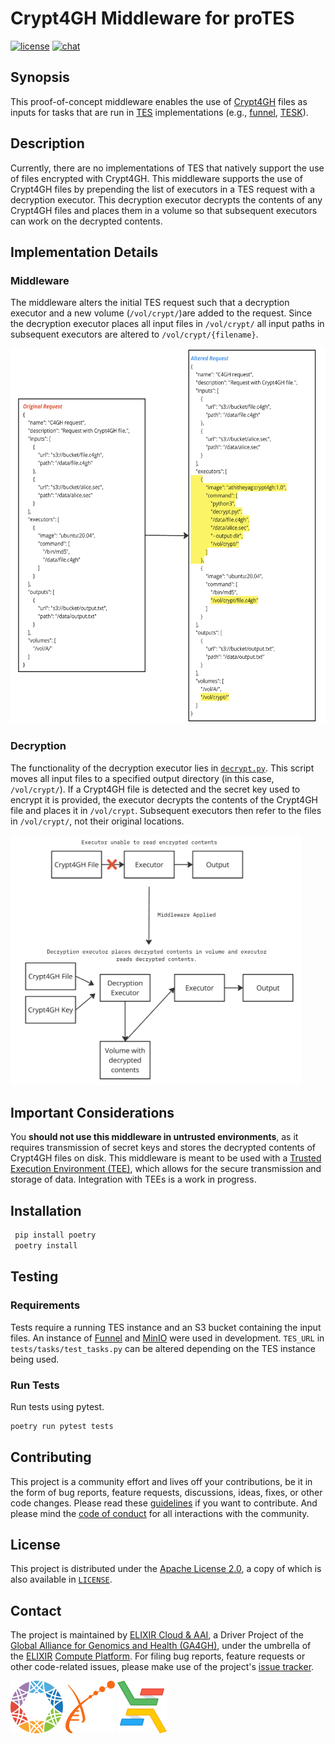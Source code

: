 # Crypt4GH Middleware for proTES
[![license][badge-license]][badge-url-license]
[![chat][badge-chat]][badge-url-chat]

## Synopsis
This proof-of-concept middleware enables the use of [Crypt4GH][crypt4gh] files as inputs for tasks that are 
run in [TES][tes] implementations (e.g., [funnel][funnel], [TESK][tesk]).

## Description
Currently, there are no implementations of TES that natively support the use of files encrypted with Crypt4GH.
This middleware supports the use of Crypt4GH files by prepending the list of executors in a TES request with a
decryption executor. This decryption executor decrypts the contents of any Crypt4GH files and places them in a volume
so that subsequent executors can work on the decrypted contents.

## Implementation Details

### Middleware
The middleware alters the initial TES request such that a decryption executor and a new volume (`/vol/crypt/`)are added 
to the request. Since the decryption executor places all input files in `/vol/crypt/` all input paths in subsequent
executors are altered to `/vol/crypt/{filename}`.

<img alt="request-diagram" src="images/request.png" height="600">

### Decryption
The functionality of the decryption executor lies in [`decrypt.py`][decrypt]. This script moves all input files to a
specified output directory (in this case, `/vol/crypt/`). If a Crypt4GH file is detected and the secret key used to
encrypt it is provided, the executor decrypts the contents of the Crypt4GH file and places it in `/vol/crypt`.
Subsequent executors then refer to the files in `/vol/crypt/`, not their original locations.

<img alt="workflow-diagram" src="images/workflow.png" height="400">

## Important Considerations
You __should not use this middleware in untrusted environments__, as it requires transmission of secret keys and stores
the decrypted contents of Crypt4GH files on disk. This middleware is meant to be used with a [Trusted Execution 
Environment (TEE)][TEE], which allows for the secure transmission and storage of data. Integration with TEEs is a work
in progress.

## Installation
```bash
 pip install poetry
 poetry install
```

## Testing
### Requirements
Tests require a running TES instance and an S3 bucket containing the input files. An instance of [Funnel][funnel] 
and [MinIO][minio] were used in development. `TES_URL` in `tests/tasks/test_tasks.py` can be altered depending on the
TES instance being used.

### Run Tests
Run tests using pytest.
```bash
poetry run pytest tests
```

## Contributing
This project is a community effort and lives off your contributions, be it in the form of bug reports, feature requests,
discussions, ideas, fixes, or other code changes. Please read these [guidelines][guidelines] if you want to contribute. 
And please mind the [code of conduct][code-of-conduct] for all interactions with the community.

## License
This project is distributed under the [Apache License 2.0][badge-license], a
copy of which is also available in [`LICENSE`][license].

## Contact
The project is maintained by [ELIXIR Cloud & AAI][elixir-cloud-aai], a Driver
Project of the [Global Alliance for Genomics and Health (GA4GH)][ga4gh], under
the umbrella of the [ELIXIR][elixir] [Compute Platform][elixir-compute]. For filing bug reports, feature requests or other code-related issues, please
  make use of the project's [issue tracker](https://github.com/elixir-cloud-aai/protes-middleware-crypt4gh/issues).

[![GA4GH logo](images/logo-ga4gh.png)](https://www.ga4gh.org/)
[![ELIXIR logo](images/logo-elixir.png)](https://www.elixir-europe.org/)
[![ELIXIR Cloud & AAI logo](images/logo-elixir-cloud.png)](https://elixir-europe.github.io/cloud/)

[badge-license]: https://img.shields.io/badge/license-Apache%202.0-blue.svg
[badge-chat]: https://img.shields.io/static/v1?label=chat&message=Slack&color=ff6994
[badge-url-license]: <http://www.apache.org/licenses/LICENSE-2.0>
[badge-url-chat]: https://elixir-cloud.slack.com/archives/C04RLFJNF7U
[code-of-conduct]: https://github.com/elixir-cloud-aai/elixir-cloud-aai/blob/dev/CODE_OF_CONDUCT.md
[crypt4gh]: https://www.ga4gh.org/news_item/crypt4gh-a-secure-method-for-sharing-human-genetic-data/
[decrypt]: https://github.com/elixir-cloud-aai/protes-middleware-crypt4gh/blob/main/crypt4gh_middleware/decrypt.py
[elixir]: https://elixir-europe.org/
[elixir-cloud-aai]: https://elixir-cloud.dcc.sib.swiss/
[elixir-compute]: https://elixir-europe.org/platforms/compute
[funnel]: https://ohsu-comp-bio.github.io/funnel/
[ga4gh]: https://ga4gh.org/
[guidelines]: https://elixir-cloud-aai.github.io/guides/guide-contributor/
[license]: LICENSE
[minio]: https://min.io/
[request]: <images/request.png>
[tes]: https://github.com/ga4gh/task-execution-schemas
[tesk]: https://github.com/elixir-cloud-aai/TESK
[TEE]: https://f1000research.com/posters/13-194
[workflow]: <images/workflow.png>
